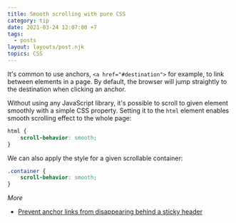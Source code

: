 ```yaml
---
title: Smooth scrolling with pure CSS
category: tip
date: 2021-03-24 12:07:00 +7
tags:
  - posts
layout: layouts/post.njk
topics: CSS
---
```


It's common to use anchors, `<a href="#destination">` for example, to link between elements in a page. By default, the browser will jump straightly to the destination when clicking an anchor.

Without using any JavaScript library, it's possible to scroll to given element smoothly with a simple CSS property. Setting it to the `html` element enables smooth scrolling effect to the whole page:

```css
html {
    scroll-behavior: smooth;
}
```

We can also apply the style for a given scrollable container:

```css
.container {
    scroll-behavior: smooth;
}
```

_More_

* [Prevent anchor links from disappearing behind a sticky header](/prevent-anchor-links-from-disappearing-behind-a-sticky-header.html)